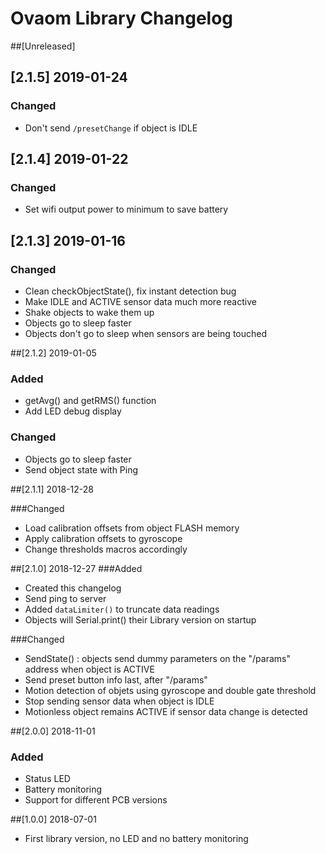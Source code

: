 # Ovaom Library Changelog

##[Unreleased]


## [2.1.5] 2019-01-24
### Changed
- Don't send `/presetChange` if object is IDLE

## [2.1.4] 2019-01-22
### Changed
- Set wifi output power to minimum to save battery

## [2.1.3] 2019-01-16

### Changed
- Clean checkObjectState(), fix instant detection bug
- Make IDLE and ACTIVE sensor data much more reactive
- Shake objects to wake them up
- Objects go to sleep faster
- Objects don't go to sleep when sensors are being touched

##[2.1.2] 2019-01-05

### Added 
- getAvg() and getRMS() function
- Add LED debug display

### Changed
- Objects go to sleep faster
- Send object state with Ping


##[2.1.1] 2018-12-28

###Changed
- Load calibration offsets from object FLASH memory
- Apply calibration offsets to gyroscope
- Change thresholds macros accordingly

##[2.1.0] 2018-12-27
###Added
- Created this changelog
- Send ping to server
- Added `dataLimiter()` to truncate data readings
- Objects will Serial.print() their Library version on startup

###Changed
- SendState() :  objects send dummy parameters on the "/params" address when object is ACTIVE
- Send preset button info last, after "/params"
- Motion detection of objets using gyroscope and double gate threshold
- Stop sending sensor data when object is IDLE
- Motionless object remains ACTIVE if sensor data change is detected

##[2.0.0] 2018-11-01
### Added
- Status LED
- Battery monitoring
- Support for different PCB versions

##[1.0.0] 2018-07-01
- First library version, no LED and no battery monitoring 